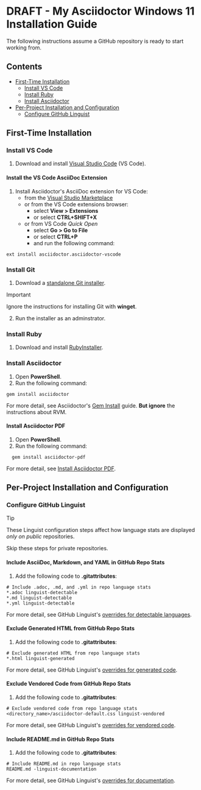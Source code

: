 # DRAFT - My Asciidoctor Windows 11 Installation Guide

The following instructions assume a GitHub repository is ready to start working from.

## Contents

* [First-Time Installation](#first-time-installation)
  * [Install VS Code](#install-vs-code)
  * [Install Ruby](#install-ruby)
  * [Install Asciidoctor](#install-asciidoctor)
* [Per-Project Installation and Configuration](#per-project-installation-and-configuration)
  * [Configure GitHub Linguist](#configure-github-linguist)

## First-Time Installation

### Install VS Code

1. Download and install [Visual Studio Code](https://code.visualstudio.com/download) (VS Code).

#### Install the VS Code AsciiDoc Extension

1. Install Asciidoctor's AsciiDoc extension for VS Code:
    * from the [Visual Studio Marketplace](https://marketplace.visualstudio.com/items?itemName=asciidoctor.asciidoctor-vscode)
    * or from the VS Code extensions browser:
      * select **View > Extensions** 
      * or select **CTRL+SHIFT+X**
    * or from VS Code *Quick Open*
      * select **Go > Go to File** 
      * or select **CTRL+P** 
      * and run the following command:

```
ext install asciidoctor.asciidoctor-vscode  
``` 

### Install Git

1. Download a [standalone Git installer](https://git-scm.com/downloads/win).

> [!IMPORTANT]
> Ignore the instructions for installing Git with **winget**. 

2. Run the installer as an adminstrator.

### Install Ruby

1. Download and install [RubyInstaller](https://rubyinstaller.org/downloads/).

### Install Asciidoctor

1. Open **PowerShell**.
1. Run the following command:

```
gem install asciidoctor
```

For more detail, see Asciidoctor's [Gem Install](https://docs.asciidoctor.org/asciidoctor/latest/install/ruby-packaging/#gem-install) guide. **But ignore** the instructions about RVM.

#### Install Asciidoctor PDF

1. Open **PowerShell**.
1. Run the following command:

```
  gem install asciidoctor-pdf
```

For more detail, see [Install Asciidoctor PDF](https://docs.asciidoctor.org/pdf-converter/latest/install/#install-asciidoctor-pdf).

## Per-Project Installation and Configuration

### Configure GitHub Linguist

> [!TIP]
> These Linguist configuration steps affect how language stats are displayed *only on public* repositories.
>
> Skip these steps for private repositories.

#### Include AsciiDoc, Markdown, and YAML in GitHub Repo Stats

1. Add the following code to **.gitattributes**:

```gitattributes
# Include .adoc, .md, and .yml in repo language stats
*.adoc linguist-detectable
*.md linguist-detectable
*.yml linguist-detectable
```
For more detail, see GitHub Linguist's [overrides for detectable languages](https://github.com/github-linguist/linguist/blob/main/docs/overrides.md#detectable).

#### Exclude Generated HTML from GitHub Repo Stats

1. Add the following code to **.gitattributes**:

```gitattributes
# Exclude generated HTML from repo language stats
*.html linguist-generated
```
For more detail, see GitHub Linguist's [overrides for generated code](https://github.com/github-linguist/linguist/blob/main/docs/overrides.md#generated-code).

#### Exclude Vendored Code from GitHub Repo Stats

1. Add the following code to **.gitattributes**:

```gitattributes
# Exclude vendored code from repo language stats
<directory_name>/asciidoctor-default.css linguist-vendored
```

For more detail, see GitHub Linguist's [overrides for vendored code](https://github.com/github-linguist/linguist/blob/main/docs/overrides.md#vendored-code).

#### Include README.md in GitHub Repo Stats

1. Add the following code to **.gitattributes**:

```gitattributes
# Include README.md in repo language stats
README.md -linguist-documentation
```

For more detail, see GitHub Linguist's [overrides for documentation](https://github.com/github-linguist/linguist/blob/main/docs/overrides.md#documentation).